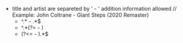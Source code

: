 - title and artist are separeted by ' - ' addition information allowed // Example: John Coltrane - Giant Steps (2020 Remaster)
  - ^.* - .*$
  - ^.*(?= - )
  - (?<= - ).*$